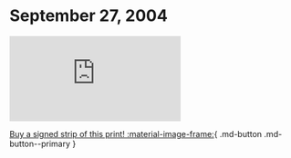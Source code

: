 # September 27, 2004

![](https://www.achewood.com/comic.php?date=09272004)

[Buy a signed strip of this print! :material-image-frame:](https://achewood-holiday-pop-up.myshopify.com/products/strip#09272004){ .md-button .md-button--primary }
